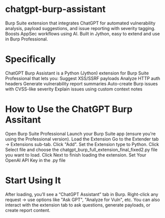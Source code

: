 # chatgpt-burp-assistant
Burp Suite extension that integrates ChatGPT for automated vulnerability analysis, payload suggestions, and issue reporting with severity tagging. Boosts AppSec workflows using AI. Built in Jython, easy to extend and use in Burp Professional.
# Specifically 
ChatGPT Burp Assistant is a Python (Jython) extension for Burp Suite Professional that lets you:
Suggest XSS/SSRF payloads
Analyze HTTP auth headers
Generate vulnerability report summaries
Auto-create Burp issues with CVSS-like severity
Explain issues using custom context notes
# How to Use the ChatGPT Burp Assitant
Open Burp Suite Professional
Launch your Burp Suite app (ensure you're using the Professional version).
Load the Extension
Go to the Extender tab → Extensions sub-tab.
Click "Add".
Set the Extension type to Python.
Click Select file and choose the chatgpt_burp_full_extension_final_fixed2.py file you want to load.
Click Next to finish loading the extension.
Set Your OpenAI API Key in the .py file
# Start Using It
After loading, you’ll see a “ChatGPT Assistant” tab in Burp.
Right-click any request → use options like "Ask GPT", "Analyze for Vuln", etc.
You can also interact with the extension tab to ask questions, generate payloads, or create report content.
